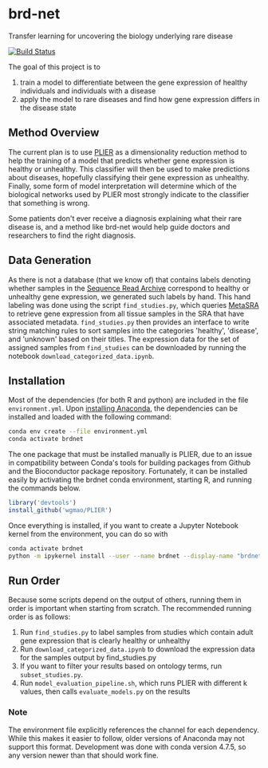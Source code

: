# brd-net
Transfer learning for uncovering the biology underlying rare disease

[![Build Status](https://travis-ci.com/greenelab/brd-net.svg?branch=master)](https://travis-ci.org/ben-heil/brd-net)

The goal of this project is to 
1. train a model to differentiate between the gene expression of healthy individuals and individuals with a disease
2. apply the model to rare diseases and find how gene expression differs in the disease state

## Method Overview
The current plan is to use [PLIER](https://github.com/wgmao/PLIER) as a dimensionality reduction method to help the training of a model that
predicts whether gene expression is healthy or unhealthy. 
This classifier will then be used to make predictions about diseases, hopefully classifying their gene expression as unhealthy.
Finally, some form of model interpretation will determine which of the biological networks used by PLIER most strongly indicate to the classifier that something is wrong.

Some patients don't ever receive a diagnosis explaining what their rare disease is, and a method like brd-net would help guide doctors and researchers to find the right diagnosis.

## Data Generation
As there is not a database (that we know of) that contains labels denoting whether samples in the [Sequence Read Archive](https://www.ncbi.nlm.nih.gov/sra)
correspond to healthy or unhealthy gene expression, we generated such labels by hand.
This hand labeling was done using the script `find_studies.py`, which queries [MetaSRA](http://metasra.biostat.wisc.edu/) to retrieve
gene expression from all tissue samples in the SRA that have associated metadata.
`find_studies.py` then provides an interface to write string matching rules to sort samples into 
the categories 'healthy', 'disease', and 'unknown' based on their titles. 
The expression data for the set of assigned samples from `find_studies` can be downloaded by running the notebook `download_categorized_data.ipynb`.


## Installation
Most of the dependencies (for both R and python) are included in the file `environment.yml`.
Upon [installing Anaconda](https://docs.anaconda.com/anaconda/install/), the dependencies can be installed and loaded with the following command:

```sh
conda env create --file environment.yml
conda activate brdnet
```

The one package that must be installed manually is PLIER, due to an issue in compatibility between Conda's tools for
building packages from Github and the Bioconductor package repository.
Fortunately, it can be installed easily by activating the brdnet conda environment, starting R, and running the commands below.

```R
library('devtools')
install_github('wgmao/PLIER')
```


Once everything is installed, if you want to create a Jupyter Notebook kernel from the environment, you can do so with

```sh
conda activate brdnet
python -m ipykernel install --user --name brdnet --display-name "brdnet"
```
## Run Order 
Because some scripts depend on the output of others, running them in order is important when starting from scratch.
The recommended running order is as follows:

1. Run `find_studies.py` to label samples from studies which contain adult gene expression that is clearly healthy or unhealthy
2. Run `download_categorized_data.ipynb` to download the expression data for the samples output by find\_studies.py
3. If you want to filter your results based on ontology terms, run `subset_studies.py`.
4. Run `model_evaluation_pipeline.sh`, which runs PLIER with different k values, then calls `evaluate_models.py` on the results


### Note
The environment file explicitly references the channel for each dependency.
While this makes it easier to follow, older versions of Anaconda may not support this format.
Development was done with conda version 4.7.5, so any version newer than that should work fine.
